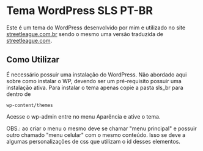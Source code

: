 # Tema WordPress SLS PT-BR
Este é um tema do WordPress desenvolvido por mim e utilizado no site [streetleague.com.br](https://www.streetleague.com.br) sendo o mesmo uma versão traduzida de [streetleague.com](https://www.streetleague.com).

## Como Utilizar
É necessário possuir uma instalação do WordPress.
Não abordado aqui sobre como instalar o WP, devendo ser um pré-requisito possuir uma instalação ativa.
Para instalar o tema apenas copie a pasta sls_br para dentro de
```
wp-content/themes
```
Acesse o wp-admin entre no menu Aparência e ative o tema.

OBS.: ao criar o menu o mesmo deve se chamar "menu principal" e possuir outro chamado "menu celular" com o mesmo conteúdo. Isso se deve a algumas personalizações de css que utilizam o id desses elementos.

